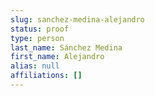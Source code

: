 ```yaml
---
slug: sanchez-medina-alejandro
status: proof
type: person
last_name: Sánchez Medina
first_name: Alejandro
alias: null
affiliations: []
---
```



